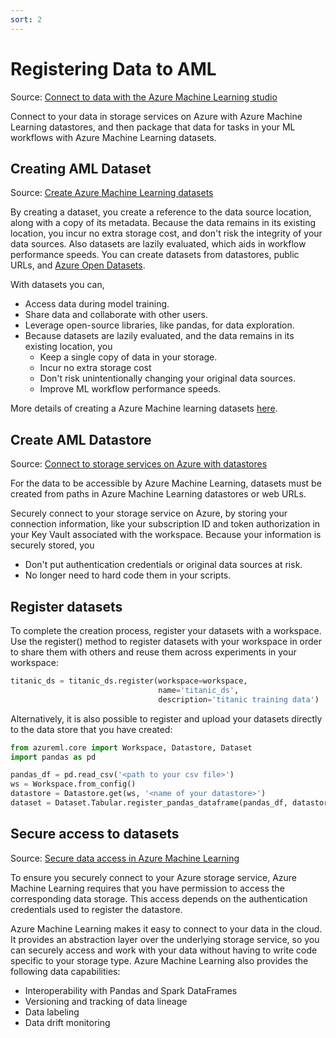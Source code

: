 ```yaml
---
sort: 2
---
```


# Registering Data to AML
<!-- Before connecting your dataset with AML services for training, it is required to convert your datasets into [Azure Dataset class](https://docs.microsoft.com/en-us/python/api/azureml-core/azureml.core.dataset(class)?view=azure-ml-py) and register it within AML. The best practice of managing your datasets is to store the dataset connection information within a [Azure Datastore](https://docs.microsoft.com/en-us/python/api/azureml-core/azureml.core.datastore.datastore?view=azure-ml-py) securely. -->
<!-- [Creating data store and dataset](https://docs.microsoft.com/en-us/azure/machine-learning/how-to-connect-data-ui?tabs=credential#create-datastores) -->
Source: [Connect to data with the Azure Machine Learning studio](https://docs.microsoft.com/en-us/azure/machine-learning/how-to-connect-data-ui?tabs=credential)

Connect to your data in storage services on Azure with Azure Machine Learning datastores, and then package that data for tasks in your ML workflows with Azure Machine Learning datasets.


## Creating AML Dataset
Source: [Create Azure Machine Learning datasets](https://docs.microsoft.com/en-us/azure/machine-learning/how-to-create-register-datasets)

By creating a dataset, you create a reference to the data source location, along with a copy of its metadata. 
Because the data remains in its existing location, you incur no extra storage cost, and don't risk the integrity of your data sources. 
Also datasets are lazily evaluated, which aids in workflow performance speeds. You can create datasets from datastores, public URLs, and [Azure Open Datasets](https://docs.microsoft.com/en-us/azure/open-datasets/how-to-create-azure-machine-learning-dataset-from-open-dataset).

With datasets you can,
* Access data during model training.
* Share data and collaborate with other users.
* Leverage open-source libraries, like pandas, for data exploration.
* Because datasets are lazily evaluated, and the data remains in its existing location, you
    * Keep a single copy of data in your storage.
    * Incur no extra storage cost
    * Don't risk unintentionally changing your original data sources.
    * Improve ML workflow performance speeds.

More details of creating a Azure Machine learning datasets [here](https://docs.microsoft.com/en-us/azure/machine-learning/how-to-create-register-datasets#create-datasets-from-datastores).

## Create AML Datastore 
Source: [Connect to storage services on Azure with datastores](https://docs.microsoft.com/en-us/azure/machine-learning/how-to-access-data)

For the data to be accessible by Azure Machine Learning, datasets must be created from paths in Azure Machine Learning datastores or web URLs.

Securely connect to your storage service on Azure, by storing your connection information, like your subscription ID and token authorization in your Key Vault associated with the workspace.
Because your information is securely stored, you
* Don't put authentication credentials or original data sources at risk.
* No longer need to hard code them in your scripts.

## Register datasets
To complete the creation process, register your datasets with a workspace. Use the register() method to register datasets with your workspace in order to share them with others and reuse them across experiments in your workspace:
```python
titanic_ds = titanic_ds.register(workspace=workspace,
                                 name='titanic_ds',
                                 description='titanic training data')
```

Alternatively, it is also possible to register and upload your datasets directly to the data store that you have created:
```python
from azureml.core import Workspace, Datastore, Dataset
import pandas as pd

pandas_df = pd.read_csv('<path to your csv file>')
ws = Workspace.from_config()
datastore = Datastore.get(ws, '<name of your datastore>')
dataset = Dataset.Tabular.register_pandas_dataframe(pandas_df, datastore, "dataset_from_pandas_df", show_progress=True)
```

## Secure access to datasets
Source: [Secure data access in Azure Machine Learning](https://docs.microsoft.com/en-us/azure/machine-learning/concept-data#data-workflow)

To ensure you securely connect to your Azure storage service, Azure Machine Learning requires that you have permission to access the corresponding data storage. This access depends on the authentication credentials used to register the datastore.

Azure Machine Learning makes it easy to connect to your data in the cloud. It provides an abstraction layer over the underlying storage service, so you can securely access and work with your data without having to write code specific to your storage type. Azure Machine Learning also provides the following data capabilities:

* Interoperability with Pandas and Spark DataFrames
* Versioning and tracking of data lineage
* Data labeling
* Data drift monitoring






